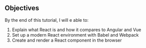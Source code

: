 ## Objectives
By the end of this tutorial, I will e able to:

1. Explain what React is and how it compares to Angular and Vue
2. Set up a modern React environment with Babel and Webpack
3. Create and render a React component in the browser